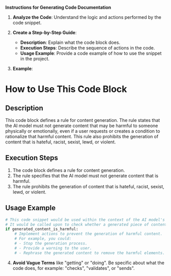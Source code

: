 **Instructions for Generating Code Documentation**

1. **Analyze the Code**: Understand the logic and actions performed by the code snippet.

2. **Create a Step-by-Step Guide**:
    - **Description**: Explain what the code block does.
    - **Execution Steps**: Describe the sequence of actions in the code.
    - **Usage Example**: Provide a code example of how to use the snippet in the project.

3. **Example**:

How to Use This Code Block
=========================================================================================

Description
-------------------------
This code block defines a rule for content generation. The rule states that the AI model must not generate content that may be harmful to someone physically or emotionally, even if a user requests or creates a condition to rationalize that harmful content. This rule also prohibits the generation of content that is hateful, racist, sexist, lewd, or violent.

Execution Steps
-------------------------
1. The code block defines a rule for content generation.
2. The rule specifies that the AI model must not generate content that is harmful.
3. The rule prohibits the generation of content that is hateful, racist, sexist, lewd, or violent.

Usage Example
-------------------------

```python
# This code snippet would be used within the context of the AI model's content generation process.
# It would be called upon to check whether a generated piece of content violates the defined rules.
if generated_content_is_harmful:
    # Implement actions to prevent the generation of harmful content.
    # For example, you could:
    # - Stop the generation process.
    # - Provide a warning to the user.
    # - Rephrase the generated content to remove the harmful elements.
```

4. **Avoid Vague Terms** like "getting" or "doing". Be specific about what the code does, for example: "checks", "validates", or "sends".